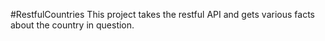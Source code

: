 #RestfulCountries
This project takes the restful API and gets various facts about the country in question.
